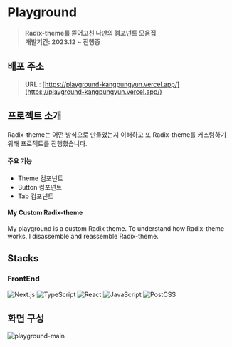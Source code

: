 # Playground

> **Radix-theme를 뜯어고친 나만의 컴포넌트 모음집** <br/> **개발기간: 2023.12 ~ 진행중** <br/>

## 배포 주소

> **URL** : [https://playground-kangpungyun.vercel.app/](https://playground-kangpungyun.vercel.app/) <br>

## 프로젝트 소개

Radix-theme는 어떤 방식으로 만들었는지 이해하고 또 Radix-theme를 커스텀하기 위해 프로젝트를 진행했습니다.

#### 주요 기능

- Theme 컴포넌트
- Button 컴포넌트
- Tab 컴포넌트

#### My Custom Radix-theme

My playground is a custom Radix theme. To understand how Radix-theme works, I disassemble and reassemble Radix-theme.

## Stacks

### FrontEnd

![Next.js](https://img.shields.io/badge/Next.js_13-000000?style=for-the-badge&logo=Next.js&logoColor=white)
![TypeScript](https://img.shields.io/badge/TypeScript-3178C6?style=for-the-badge&logo=TypeScript&logoColor=white)
![React](https://img.shields.io/badge/React-61DAFB?style=for-the-badge&logo=react&logoColor=white)
![JavaScript](https://img.shields.io/badge/JavaScript-F7DF1E?style=for-the-badge&logo=Javascript&logoColor=white)
![PostCSS](https://img.shields.io/badge/PostCSS-DD3A0A?style=for-the-badge&logo=PostCSS&logoColor=white)

## 화면 구성

![playground-main](https://github.com/KANGPUNGYUN/playground/assets/71264780/80d94158-14d9-49fa-8e7a-1474317ab886)
